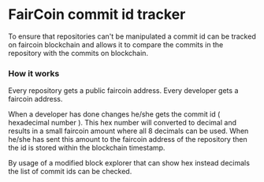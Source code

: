 # FairCoin commit id tracker
To ensure that repositories can't be manipulated a commit id can be tracked on faircoin blockchain and allows it to compare the commits in the repository with the commits on blockchain.

### How it works

Every repository gets a public faircoin address.
Every developer gets a faircoin address.

When a developer has done changes he/she gets the commit id ( hexadecimal number ). 
This hex number will converted to decimal and results in a small faircoin amount where all 8 decimals can be used.
When he/she has sent this amount to the faircoin address of the repository then the id is stored within the blockchain timestamp.

By usage of a modified block explorer that can show hex instead decimals the list of commit ids can be checked.
